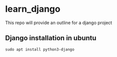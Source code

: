 # learn_django
This repo will provide an outline for a django project

## Django installation in ubuntu
```sudo apt install python3-django```
